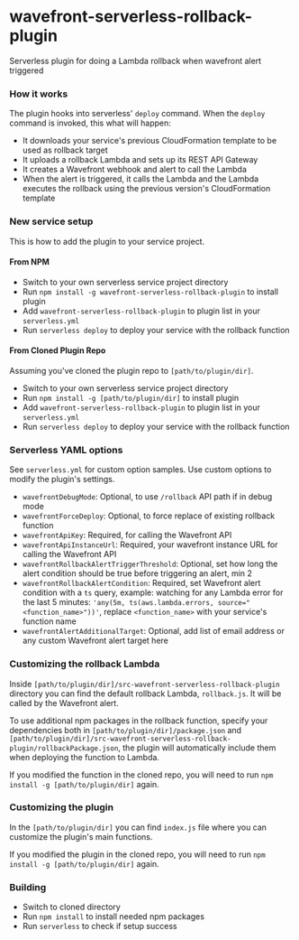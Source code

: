 # wavefront-serverless-rollback-plugin
Serverless plugin for doing a Lambda rollback when wavefront alert triggered

### How it works
The plugin hooks into serverless' `deploy` command. When the `deploy` command is invoked, this what will happen:
* It downloads your service's previous CloudFormation template to be used as rollback target
* It uploads a rollback Lambda and sets up its REST API Gateway
* It creates a Wavefront webhook and alert to call the Lambda
* When the alert is triggered, it calls the Lambda and the Lambda executes the rollback using the previous version's CloudFormation template

### New service setup
This is how to add the plugin to your service project.
#### From NPM
* Switch to your own serverless service project directory
* Run `npm install -g wavefront-serverless-rollback-plugin` to install plugin
* Add `wavefront-serverless-rollback-plugin` to plugin list in your `serverless.yml`
* Run `serverless deploy` to deploy your service with the rollback function
#### From Cloned Plugin Repo
Assuming you've cloned the plugin repo to `[path/to/plugin/dir]`.
* Switch to your own serverless service project directory
* Run `npm install -g [path/to/plugin/dir]` to install plugin
* Add `wavefront-serverless-rollback-plugin` to plugin list in your `serverless.yml`
* Run `serverless deploy` to deploy your service with the rollback function

### Serverless YAML options
See `serverless.yml` for custom option samples. Use custom options to modify the plugin's settings.
* `wavefrontDebugMode`: Optional, to use `/rollback` API path if in debug mode
* `wavefrontForceDeploy`: Optional, to force replace of existing rollback function
* `wavefrontApiKey`: Required, for calling the Wavefront API
* `wavefrontApiInstanceUrl`: Required, your wavefront instance URL for calling the Wavefront API
* `wavefrontRollbackAlertTriggerThreshold`: Optional, set how long the alert condition should be true before triggering an alert, min 2
* `wavefrontRollbackAlertCondition`: Required, set Wavefront alert condition with a `ts` query, example: watching for any Lambda error for the last 5 minutes: `'any(5m, ts(aws.lambda.errors, source="<function_name>"))'`, replace `<function_name>` with your service's function name
* `wavefrontAlertAdditionalTarget`: Optional, add list of email address or any custom Wavefront alert target here

### Customizing the rollback Lambda
Inside `[path/to/plugin/dir]/src-wavefront-serverless-rollback-plugin` directory you can find the default rollback Lambda, `rollback.js`. It will be called by the Wavefront alert.

To use additional npm packages in the rollback function, specify your dependencies both in `[path/to/plugin/dir]/package.json` and `[path/to/plugin/dir]/src-wavefront-serverless-rollback-plugin/rollbackPackage.json`, the plugin will automatically include them when deploying the function to Lambda.

If you modified the function in the cloned repo, you will need to run `npm install -g [path/to/plugin/dir]` again.

### Customizing the plugin
In the `[path/to/plugin/dir]` you can find `index.js` file where you can customize the plugin's main functions.

If you modified the plugin in the cloned repo, you will need to run `npm install -g [path/to/plugin/dir]` again.

### Building
* Switch to cloned directory
* Run `npm install` to install needed npm packages
* Run `serverless` to check if setup success
